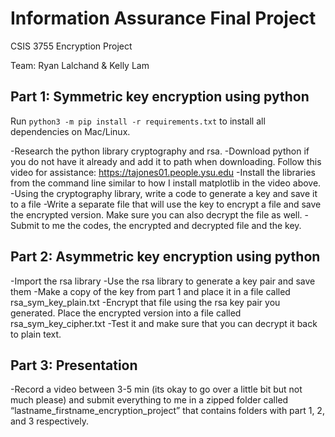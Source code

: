 # Information Assurance Final Project

CSIS 3755 Encryption Project

Team: Ryan Lalchand & Kelly Lam

## Part 1: Symmetric key encryption using python

Run `python3 -m pip install -r requirements.txt` to install all dependencies on Mac/Linux.

-Research the python library cryptography and rsa.
-Download python if you do not have it already and add it to path when downloading. Follow this video for assistance: https://tajones01.people.ysu.edu
-Install the libraries from the command line similar to how I install matplotlib in the video above.
-Using the cryptography library, write a code to generate a key and save it to a file
-Write a separate file that will use the key to encrypt a file and save the encrypted version. Make sure you can also decrypt the file as well.
-Submit to me the codes, the encrypted and decrypted file and the key.

## Part 2: Asymmetric key encryption using python

-Import the rsa library
-Use the rsa library to generate a key pair and save them
-Make a copy of the key from part 1 and place it in a file called rsa_sym_key_plain.txt
-Encrypt that file using the rsa key pair you generated. Place the encrypted version into a file called rsa_sym_key_cipher.txt
-Test it and make sure that you can decrypt it back to plain text.

## Part 3: Presentation

-Record a video between 3-5 min (its okay to go over a little bit but not much please) and submit everything to me in a zipped folder called “lastname_firstname_encryption_project” that contains folders with part 1, 2, and 3 respectively.
